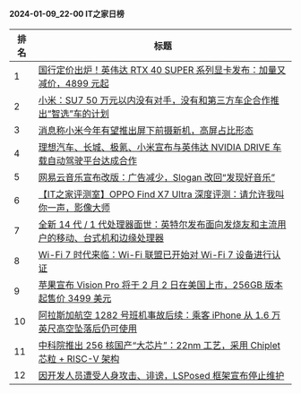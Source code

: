 #### 2024-01-09_22-00  IT之家日榜

| 排名 | 标题|
| --- | ---|
| 1 | [国行定价出炉！英伟达 RTX 40 SUPER 系列显卡发布：加量又减价，4899 元起](https://www.ithome.com/0/744/067.htm) |
| 2 | [小米：SU7 50 万元以内没有对手，没有和第三方车企合作推出“智选”车的计划](https://www.ithome.com/0/744/154.htm) |
| 3 | [消息称小米今年有望推出屏下前摄新机，高屏占比形态](https://www.ithome.com/0/744/064.htm) |
| 4 | [理想汽车、长城、极氪、小米宣布与英伟达 NVIDIA DRIVE 车载自动驾驶平台达成合作](https://www.ithome.com/0/744/071.htm) |
| 5 | [网易云音乐宣布改版：广告减少，Slogan 改回“发现好音乐”](https://www.ithome.com/0/744/164.htm) |
| 6 | [【IT之家评测室】OPPO Find X7 Ultra 深度评测：请允许我叫你一声，影像大师](https://www.ithome.com/0/744/155.htm) |
| 7 | [全新 14 代 / 1 代处理器面世：英特尔发布面向发烧友和主流用户的移动、台式机和边缘处理器](https://www.ithome.com/0/744/085.htm) |
| 8 | [Wi-Fi 7 时代来临：Wi-Fi 联盟已开始对 Wi-Fi 7 设备进行认证](https://www.ithome.com/0/744/045.htm) |
| 9 | [苹果宣布 Vision Pro 将于 2 月 2 日在美国上市，256GB 版本起售价 3499 美元](https://www.ithome.com/0/744/050.htm) |
| 10 | [阿拉斯加航空 1282 号班机事故后续：乘客 iPhone 从 1.6 万英尺高空坠落后仍可使用](https://www.ithome.com/0/744/074.htm) |
| 11 | [中科院推出 256 核国产“大芯片”：22nm 工艺，采用 Chiplet 芯粒 + RISC-V 架构](https://www.ithome.com/0/744/130.htm) |
| 12 | [因开发人员遭受人身攻击、诽谤，LSPosed 框架宣布停止维护](https://www.ithome.com/0/744/038.htm) |
